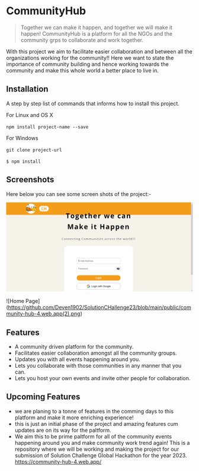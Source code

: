 # CommunityHub 

> Together we can make it happen, and together we will make it happen! 
> CommunityHub is a platform for all the NGOs and the community grps to collaborate and work together. 

With this project we aim to facilitate easier collaboration and between all the organizations working for the community!! Here we want to state the importance of community building and hence working towards the community and make this whole world a better place to live in. 

## Installation
A step by step list of commands that informs how to install this project.

For Linux and OS X

`npm install project-name --save`

For Windows

`git clone project-url`

`$ npm install` 

## Screenshots
Here below you can see some screen shots of the project:- 

![Login Page](https://github.com/Deven1902/SolutionCHallenge23/blob/main/public/community-hub-4.web.app(1).png) 

![Home Page] (https://github.com/Deven1902/SolutionCHallenge23/blob/main/public/community-hub-4.web.app(2).png) 


## Features

* A community driven platform for the community. 
* Facilitates easier collaboration amongst all the community groups. 
* Updates you with all events happening around you. 
* Lets you collaborate with those communities in any manner that you can. 
* Lets you host your own events and invite other people for collaboration. 

## Upcoming Features 

* we are planing to a tonne of features in the comming days to this platform and make it more enriching experience! 
* this is just an initial phase of the project and amazing features cum updates are on its way for the paltform. 
* We aim this to be prime paltform for all of the community events happening around you and make community work trend again! 
This is a repository where we will be working and making the project for our submission of Solution Challenge Global Hackathon for the year 2023. 
https://community-hub-4.web.app/
